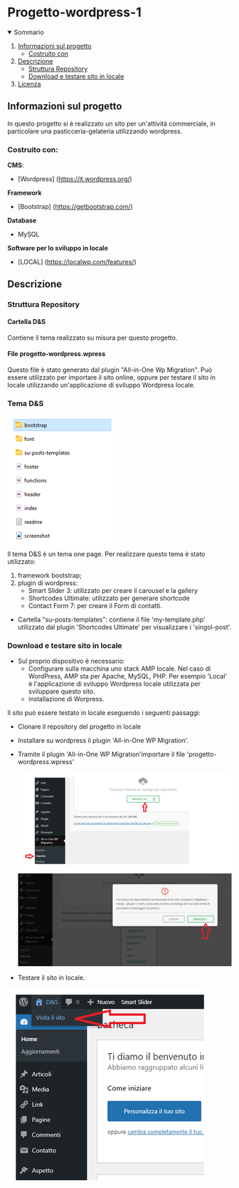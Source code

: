 <h1 algin="center">Progetto-wordpress-1</h1>

<details open="open">
  <summary>Sommario</summary>
  <ol>
    <li>
      <a href="#informazioni-sul-progetto">Informazioni sul progetto</a>
      <ul>
        <li><a href="#costruito-con">Costruito con</a></li>
      </ul>
    </li>
   <li><a href="#descrizione">Descrizione</a>
     <ul>
        <li><a href="#struttura-repository">Struttura Repository</a></li>
        <li><a href="#Download-e-testare-sito-in-locale">Download e testare sito in locale</a></li>
      </ul>
    </li>
   <li><a href="#licenza">Licenza</a></li>
  <ol>
</details>

<!-- Informazioni sul progetto-->

## Informazioni sul progetto
In questo progetto si è realizzato un sito per un'attività commerciale, in particolare una pasticceria-gelateria utilizzando wordpress.

 

#### <h3>Costruito con:</h3>

<b>CMS</b>:
- [Wordpress] (https://it.wordpress.org/)

<b>Framework</b>
- [Bootstrap] (https://getbootstrap.com/)

<b>Database</b>
 <br>
  - MySQL 
    
<b>Software per lo sviluppo in locale</b>
 - [LOCAL] (https://localwp.com/features/)
   
<!--Descrizione-->

## Descrizione

### Struttura Repository

<h4>Cartella D&S </h4>
 Contiene il tema realizzato su misura per questo progetto.
    
<h4>File progetto-wordpress.wpress</h4>
 Questo file è stato generato dal plugin "All-in-One Wp Migration".
 Può essere utilizzato per importare il sito online, oppure per 
 testare il sito in locale utilizzando un'applicazione di sviluppo Wordpress locale.



### Tema D&S
  ![](img-README/temads.png) 
   <br>
  Il tema D&S è un tema one page.
  Per realizzare questo tema è stato utilizzato:
    <ol>
      <li>framework bootstrap;</li>
      <li>plugin di wordpress:
        <ul>
          <li>Smart Slider 3: utilizzato per creare il carousel e la gallery</li>
          <li>Shortcodes Ultimate: utilizzato per generare shortcode</li>
          <li>Contact Form 7: per creare il Form di contatti.</li>
        </ul>
      </li>
    </ol>
  - Cartella "su-posts-templates": contiene il file 'my-template.php' 
    utilizzato dal plugin 'Shortcodes Ultimate' per visualizzare i 'singol-post'.


### Download e testare sito in locale

- Sul proprio dispositivo è necessario:
   - Configurare sulla macchina uno stack AMP locale. Nel caso di WordPress, AMP sta per Apache, MySQL, PHP.
     Per esempio 'Local' è l'applicazione di sviluppo Wordpress locale utilizzata per sviluppare questo sito.
   - installazione di Worpress.
  

Il sito può essere testato in locale eseguendo i seguenti passaggi:

- Clonare il repository del progetto in locale 

- Installare su wordpress il plugin 'All-in-One WP Migration'.
- Tramite il plugin 'All-in-One WP Migration'importare il file 'progetto-wordpress.wpress'
  
  ![](img-README/importafile.png) 
  ![](img-README/importazione2.png)

  

- Testare il sito in locale.

 ![](img-README/testsito.png)


